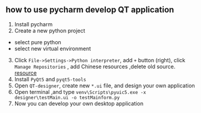 ## how to use pycharm develop QT application

1. Install pycharm 
2. Create a new python project 
- select pure python 
- select new virtual environment 

3. Click `File->Settings->Python interpreter`, add `+` button (right), click 
`Manage Repositories` , add Chinese resources ,delete old source.
[resource](https://blog.csdn.net/yang889999888/article/details/77672737)
4. Install `PyQt5` and `pyqt5-tools`
5. Open `QT-designer`, create new `*.ui` file, and design your own application 
6. Open terminal ,and type `venv\Scripts\pyuic5.exe -x designer\testMain.ui -o testMainform.py`
7. Now you can develop your own desktop application 

